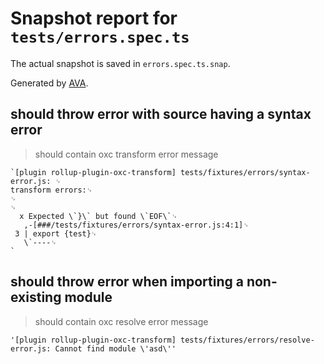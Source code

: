 # Snapshot report for `tests/errors.spec.ts`

The actual snapshot is saved in `errors.spec.ts.snap`.

Generated by [AVA](https://avajs.dev).

## should throw error with source having a syntax error

> should contain oxc transform error message

    `[plugin rollup-plugin-oxc-transform] tests/fixtures/errors/syntax-error.js: ␊
    transform errors:␊
    ␊
    ␊
      x Expected \`}\` but found \`EOF\`␊
       ,-[###/tests/fixtures/errors/syntax-error.js:4:1]␊
     3 | export {test}␊
       \`----␊
    `

## should throw error when importing a non-existing module

> should contain oxc resolve error message

    '[plugin rollup-plugin-oxc-transform] tests/fixtures/errors/resolve-error.js: Cannot find module \'asd\''
